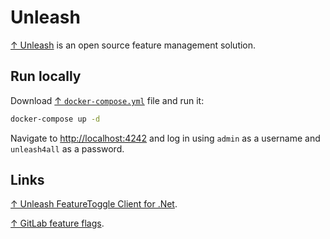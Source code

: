 # Unleash

[↑ Unleash](https://github.com/Unleash/unleash) is an open source feature management solution.

## Run locally

Download [↑ `docker-compose.yml`](https://github.com/Unleash/unleash/blob/main/docker-compose.yml) file and run it:

```bash
docker-compose up -d
```

Navigate to <http://localhost:4242> and log in using `admin` as a username and `unleash4all` as a password.

## Links

[↑ Unleash FeatureToggle Client for .Net](https://github.com/Unleash/unleash-client-dotnet).

[↑ GitLab feature flags](https://docs.gitlab.com/ee/operations/feature_flags.html).
